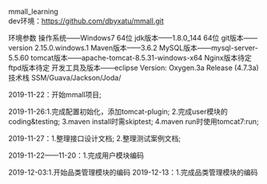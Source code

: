 mmall_learning   
dev环境：https://github.com/dbyxatu/mmall.git 

环境参数
	操作系统——Windows7 64位
	jdk版本——1.8.0_144 64位
	git版本——version 2.15.0.windows.1
	Maven版本——3.6.2
	MySQL版本——mysql-server-5.5.60
	tomcat版本——apache-tomcat-8.5.31-windows-x64
	Nginx版本待定
	ftpd版本待定
	开发工具及版本——eclipse Version: Oxygen.3a Release (4.7.3a)
	技术栈 SSM/Guava/Jackson/Joda/


2019-11-22：开始mmall项目;

2019-11-26:1.完成配置初始化，添加tomcat-plugin;
		   2.完成user模块的coding&testing;
		   3.maven install时需skiptest;
		   4.maven run时使用tomcat7:run;
		   
2019-11-27：1.整理接口设计文档;
           2.整理测试案例文档;
           
2019-11-22——11-20：1.完成用户模块编码
           
2019-12-03:1.开始品类管理模块的编码
2019-12-13：1.完成品类管理模块的编码
		   
		      
